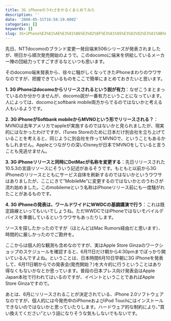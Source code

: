 ```yaml
---
title: 3G iPhoneのうわさをかるくまとめてみた
description: ''
date: '2008-05-31T16:58:19.000Z'
categories: []
keywords: []
slug: 3G+iPhone%E3%81%AE%E3%81%86%E3%82%8F%E3%81%95%E3%82%92%E3%81%8B%E3%82%8B%E3%81%8F%E3%81%BE%E3%81%A8%E3%82%81%E3%81%A6%E3%81%BF%E3%81%9F
---
```

先日、NTTdocomoのブランド変更一発目端末506iシリーズが発表されましたが、明日から順次発売開始のようで。このdocomoに端末を供給しているメーカー陣の団結力ってすごすぎるなといつも思います。

そのdocomo端末発表から、徐々に騒がしくなってきたiPhoneまわりのウワサなのですが、把握できているものをここで簡単にまとめておきたいと思います。

**1\. 3G iPhoneはdocomoからリリースされるという説が有力**：なぜこうまとまっているのか分かりませんが、docomo説が一番有力ということになっています。人によっては、docomoとsoftbank mobile両方からでるのではないかと考える人もいるようです。

**2\. 3G iPhoneがSoftbank mobileからMVNOという形でリリースされる？**：MVNOは去年アメリカでappleが実施するのではないかと見られましたが、現実的にはなかったわけですが、iTunes Storeのために日本だけ別会社を立ち上げていることを考えると、同じように別会社を作ってMVNOで、ということもあるかもしれません。Appleとつながりの深いDisneyが日本でMVNOをしていると言うことも見逃せません。

**3\. 3G iPhoneリリースと同時にDotMacが名称を変更する**：先日リリースされた10.5.3の言語リソースにそういう記述があるそうです。もともと以前から3G iPhoneのリリースとともにサービス自体を刷新するのではないかというウワサはありましたが、ここにきて”MobileMe”に変更するのではないかとのうわさが流れ始めました。このmobilemeという名称はiPhoneリリース前にも一度騒がれたことがあるものです。

**4\. 3G iPhoneの発表は、ワールドワイドにWWDCの基調講演で行う**：これは既定路線といってもいいでしょうね。ただWWDCではiPhoneではないモバイルデバイスを準備しているというウワサもあったりします。

ソースを探したかったのですが（ほとんどはMac Rumors経由だと思います）、時間的に厳しかったのでご勘弁を。

ここからは個人的な観測も含めなのですが、実はApple Store Ginzaのワークショップのスケジュールを確認すると、6月11日だけ朝から4:30pmまでぽっかり開いているんですよね。ということは、日本時間6月10日早朝に3G iPhoneを発表して、6月11日朝からでの発表会(発売開始？)を大々的に行うということはあり得なくもないかなとか思っています。普段の日本プレス向け発表会はApple Japan本社で行われてはいるのですが、イベントということであればApple Store Ginzaですので。

あとは、6月にリリースされることが決定されている、iPhone 2.0ソフトウェアなのですが、個人的には今発売中のiPhoneおよびiPod Touchにはインストールできないのではないかと思っていたりします。ハードウェア的な制約により、”買い換えてください”という話になりそうな気もしないでもないです。